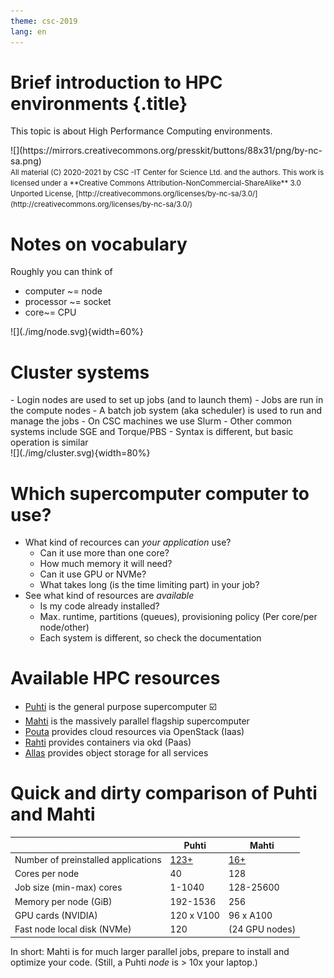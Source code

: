 ```yaml
---
theme: csc-2019
lang: en
---
```


# Brief introduction to HPC environments {.title}

This topic is about High Performance Computing environments.

<div class="column">
![](https://mirrors.creativecommons.org/presskit/buttons/88x31/png/by-nc-sa.png)
</div>
<div class="column">
<small>
All material (C) 2020-2021 by CSC -IT Center for Science Ltd. and the authors.
This work is licensed under a **Creative Commons Attribution-NonCommercial-ShareAlike** 3.0
Unported License, [http://creativecommons.org/licenses/by-nc-sa/3.0/](http://creativecommons.org/licenses/by-nc-sa/3.0/)
</small>
</div>

# Notes on vocabulary

<div class="column">
Roughly you can think of

- computer ~= node
- processor ~= socket
- core~= CPU
</div>
<div class="column">
![](./img/node.svg){width=60%} 
</div>

# Cluster systems

<div class="column">
- Login nodes are used to set up jobs (and to launch them)
- Jobs are run in the compute nodes
- A batch job system (aka scheduler) is used to run and manage the jobs
  - On CSC machines we use Slurm
  - Other common systems include SGE and Torque/PBS
  - Syntax is different, but basic operation is similar
</div>
<div class="column">
![](./img/cluster.svg){width=80%} 
</div>

# Which supercomputer computer to use? 

- What kind of recources can _your application_ use?
  - Can it use more than one core?
  - How much memory it will need?
  - Can it use GPU or NVMe?
  - What takes long (is the time limiting part) in your job?
- See what kind of resources are _available_
  - Is my code already installed?
  - Max. runtime, partitions (queues), provisioning policy (Per core/per node/other)
  - Each system is different, so check the documentation

# Available HPC resources

- [Puhti](https://docs.csc.fi/computing/systems-puhti/) is the general purpose supercomputer ☑️
- [Mahti](https://docs.csc.fi/computing/systems-mahti/) is the massively parallel flagship supercomputer
- [Pouta](https://docs.csc.fi/cloud/pouta/pouta-what-is/) provides cloud resources via OpenStack (Iaas)
- [Rahti](https://docs.csc.fi/cloud/rahti/rahti-what-is/) provides containers via okd (Paas)
- [Allas](https://docs.csc.fi/data/Allas/) provides object storage for all services

# Quick and dirty comparison of Puhti and Mahti

|                             | Puhti  | Mahti    |
| --------------------------- |------- | ----     | 
| Number of preinstalled applications   | [123+](https://docs.csc.fi/apps/by_system/#puhti)   | [16+](https://docs.csc.fi/apps/by_system/#mahti)       | 
| Cores per node              | 40     | 128       |
| Job size (min-max) cores    | 1-1040 | 128-25600 |
| Memory per node (GiB)       | 192-1536 | 256     |
| GPU cards (NVIDIA)          | 120 x V100 | 96 x A100|
| Fast node local disk (NVMe) | 120   | (24 GPU nodes)  |

In short: Mahti is for much larger parallel jobs, prepare to install and optimize your code.
(Still, a Puhti *node* is > 10x your laptop.)
